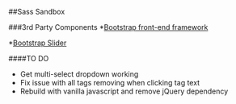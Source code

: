 ##Sass Sandbox

###3rd Party Components
*[Bootstrap front-end framework](https://github.com/twbs)

*[Bootstrap Slider](https://github.com/seiyria/bootstrap-slider)

####TO DO
- Get multi-select dropdown working
- Fix issue with all tags removing when clicking tag text
- Rebuild with vanilla javascript and remove jQuery dependency
